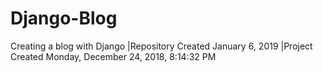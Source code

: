 # Django-Blog
Creating a blog with Django
|Repository Created January 6, 2019
|Project Created Monday, December 24, 2018, 8:14:32 PM
